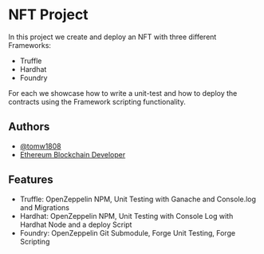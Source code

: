 # NFT Project

In this project we create and deploy an NFT with three different Frameworks:

* Truffle
* Hardhat
* Foundry

For each we showcase how to write a unit-test and how to deploy the contracts using the Framework scripting functionality.

## Authors

- [@tomw1808](https://www.github.com/tomw1808)
- [Ethereum Blockchain Developer](https://ethereum-blockchain-developer)


## Features

- Truffle: OpenZeppelin NPM, Unit Testing with Ganache and Console.log and Migrations
- Hardhat: OpenZeppelin NPM, Unit Testing with Console Log with Hardhat Node and a deploy Script
- Foundry: OpenZeppelin Git Submodule, Forge Unit Testing, Forge Scripting
